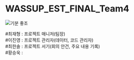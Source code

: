 # WASSUP_EST_FINAL_Team4

![기분 좋조](https://github.com/2j0123/WASSUP_EST_FINAL_Team4/assets/91775854/c767fccc-5bdd-4f90-8d6d-a7dc371ff120)

#최재형 : 프로젝트 매니저(팀장)  
#이진영 : 프로젝트 관리자(데이터, 코드 관리자)  
#최한솔 : 프로젝트 서기(회의 안건, 주요 내용 기록)  
#황승욱 : 
